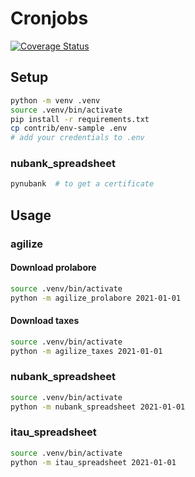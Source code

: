 # Cronjobs

[![Coverage Status](https://coveralls.io/repos/github/lucasrcezimbra/cronjobs/badge.svg)](https://coveralls.io/github/lucasrcezimbra/cronjobs)


## Setup

```bash
python -m venv .venv
source .venv/bin/activate
pip install -r requirements.txt
cp contrib/env-sample .env
# add your credentials to .env
```

### nubank_spreadsheet
```bash
pynubank  # to get a certificate
```


## Usage

### agilize

#### Download prolabore

```bash
source .venv/bin/activate
python -m agilize_prolabore 2021-01-01
```

#### Download taxes

```bash
source .venv/bin/activate
python -m agilize_taxes 2021-01-01
```


### nubank_spreadsheet

```bash
source .venv/bin/activate
python -m nubank_spreadsheet 2021-01-01
```

### itau_spreadsheet

```bash
source .venv/bin/activate
python -m itau_spreadsheet 2021-01-01
```
